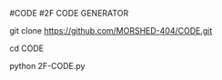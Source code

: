 #CODE
#2F CODE GENERATOR

git clone https://github.com/MORSHED-404/CODE.git

cd CODE

python 2F-CODE.py


